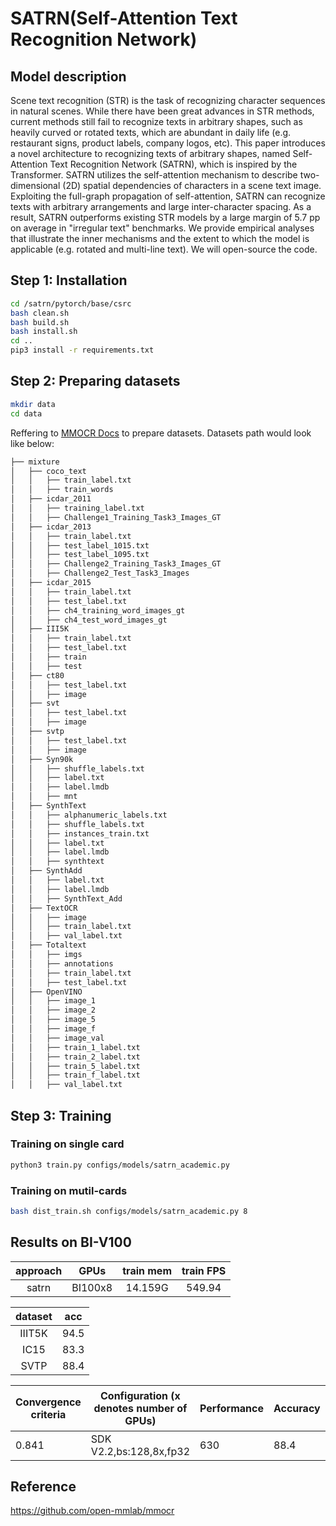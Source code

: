 # SATRN(Self-Attention Text Recognition Network)

## Model description

Scene text recognition (STR) is the task of recognizing character sequences in natural scenes. While there have been great advances in STR methods, current methods still fail to recognize texts in arbitrary shapes, such as heavily curved or rotated texts, which are abundant in daily life (e.g. restaurant signs, product labels, company logos, etc). This paper introduces a novel architecture to recognizing texts of arbitrary shapes, named Self-Attention Text Recognition Network (SATRN), which is inspired by the Transformer. SATRN utilizes the self-attention mechanism to describe two-dimensional (2D) spatial dependencies of characters in a scene text image. Exploiting the full-graph propagation of self-attention, SATRN can recognize texts with arbitrary arrangements and large inter-character spacing. As a result, SATRN outperforms existing STR models by a large margin of 5.7 pp on average in "irregular text" benchmarks. We provide empirical analyses that illustrate the inner mechanisms and the extent to which the model is applicable (e.g. rotated and multi-line text). We will open-source the code.


## Step 1: Installation

```bash
cd /satrn/pytorch/base/csrc
bash clean.sh
bash build.sh
bash install.sh
cd ..
pip3 install -r requirements.txt
```

## Step 2: Preparing datasets

```bash
mkdir data
cd data
```

Reffering to [MMOCR Docs](https://mmocr.readthedocs.io/zh_CN/dev-1.x/user_guides/data_prepare/datasetzoo.html) to prepare datasets. Datasets path would look like below:

```bash
├── mixture
│   ├── coco_text
│   │   ├── train_label.txt
│   │   ├── train_words
│   ├── icdar_2011
│   │   ├── training_label.txt
│   │   ├── Challenge1_Training_Task3_Images_GT
│   ├── icdar_2013
│   │   ├── train_label.txt
│   │   ├── test_label_1015.txt
│   │   ├── test_label_1095.txt
│   │   ├── Challenge2_Training_Task3_Images_GT
│   │   ├── Challenge2_Test_Task3_Images
│   ├── icdar_2015
│   │   ├── train_label.txt
│   │   ├── test_label.txt
│   │   ├── ch4_training_word_images_gt
│   │   ├── ch4_test_word_images_gt
│   ├── III5K
│   │   ├── train_label.txt
│   │   ├── test_label.txt
│   │   ├── train
│   │   ├── test
│   ├── ct80
│   │   ├── test_label.txt
│   │   ├── image
│   ├── svt
│   │   ├── test_label.txt
│   │   ├── image
│   ├── svtp
│   │   ├── test_label.txt
│   │   ├── image
│   ├── Syn90k
│   │   ├── shuffle_labels.txt
│   │   ├── label.txt
│   │   ├── label.lmdb
│   │   ├── mnt
│   ├── SynthText
│   │   ├── alphanumeric_labels.txt
│   │   ├── shuffle_labels.txt
│   │   ├── instances_train.txt
│   │   ├── label.txt
│   │   ├── label.lmdb
│   │   ├── synthtext
│   ├── SynthAdd
│   │   ├── label.txt
│   │   ├── label.lmdb
│   │   ├── SynthText_Add
│   ├── TextOCR
│   │   ├── image
│   │   ├── train_label.txt
│   │   ├── val_label.txt
│   ├── Totaltext
│   │   ├── imgs
│   │   ├── annotations
│   │   ├── train_label.txt
│   │   ├── test_label.txt
│   ├── OpenVINO
│   │   ├── image_1
│   │   ├── image_2
│   │   ├── image_5
│   │   ├── image_f
│   │   ├── image_val
│   │   ├── train_1_label.txt
│   │   ├── train_2_label.txt
│   │   ├── train_5_label.txt
│   │   ├── train_f_label.txt
│   │   ├── val_label.txt
```

## Step 3: Training

### Training on single card
```bash
python3 train.py configs/models/satrn_academic.py
```

### Training on mutil-cards
```bash
bash dist_train.sh configs/models/satrn_academic.py 8
```

## Results on BI-V100

| approach|  GPUs   | train mem | train FPS |
| :-----: |:-------:| :-------: |:--------: |
|  satrn  | BI100x8 |   14.159G |  549.94   |

| dataset |   acc   |
| :-----: |:-------:|
|  IIIT5K |   94.5  |
|  IC15   |   83.3  |
|  SVTP   |   88.4  |

| Convergence criteria | Configuration (x denotes number of GPUs) | Performance | Accuracy | Power（W） | Scalability | Memory utilization（G） | Stability |
|----------------------|------------------------------------------|-------------|----------|------------|-------------|-------------------------|-----------|
| 0.841                | SDK V2.2,bs:128,8x,fp32                  | 630         | 88.4     | 166\*8     | 0.98        | 28.5\*8                 | 1         |


## Reference
https://github.com/open-mmlab/mmocr



